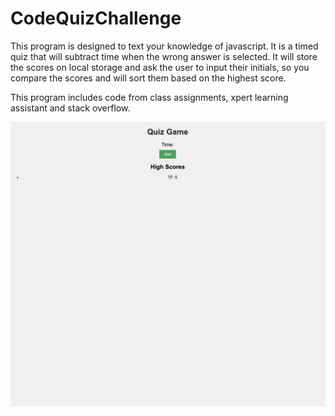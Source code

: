 # CodeQuizChallenge

This program is designed to text your knowledge of javascript. It is a timed quiz that will subtract time when
the wrong answer is selected. It will store the scores on local storage and ask the user to input their initials, so you compare the scores and will sort them based on the highest score.






This program includes code from class assignments, xpert learning assistant and stack overflow.

![Alt text](./assets/Screenshot%202023-10-30%20at%2011.03.39%20PM.png "Shows program with blank password text box")